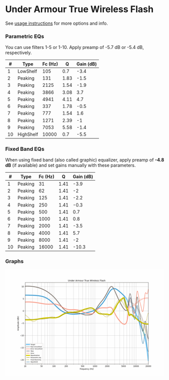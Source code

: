 # Under Armour True Wireless Flash
See [usage instructions](https://github.com/jaakkopasanen/AutoEq#usage) for more options and info.

### Parametric EQs
You can use filters 1-5 or 1-10. Apply preamp of -5.7 dB or -5.4 dB, respectively.

|   # | Type      |   Fc (Hz) |    Q |   Gain (dB) |
|-----|-----------|-----------|------|-------------|
|   1 | LowShelf  |       105 | 0.7  |        -3.4 |
|   2 | Peaking   |       131 | 1.83 |        -1.5 |
|   3 | Peaking   |      2125 | 1.54 |        -1.9 |
|   4 | Peaking   |      3866 | 3.08 |         3.7 |
|   5 | Peaking   |      4941 | 4.11 |         4.7 |
|   6 | Peaking   |       337 | 1.78 |        -0.5 |
|   7 | Peaking   |       777 | 1.54 |         1.6 |
|   8 | Peaking   |      1271 | 2.39 |        -1   |
|   9 | Peaking   |      7053 | 5.58 |        -1.4 |
|  10 | HighShelf |     10000 | 0.7  |        -5.5 |

### Fixed Band EQs
When using fixed band (also called graphic) equalizer, apply preamp of **-4.8 dB** (if available) and set gains manually with these parameters.

|   # | Type    |   Fc (Hz) |    Q |   Gain (dB) |
|-----|---------|-----------|------|-------------|
|   1 | Peaking |        31 | 1.41 |        -3.9 |
|   2 | Peaking |        62 | 1.41 |        -2   |
|   3 | Peaking |       125 | 1.41 |        -2.2 |
|   4 | Peaking |       250 | 1.41 |        -0.3 |
|   5 | Peaking |       500 | 1.41 |         0.7 |
|   6 | Peaking |      1000 | 1.41 |         0.8 |
|   7 | Peaking |      2000 | 1.41 |        -3.5 |
|   8 | Peaking |      4000 | 1.41 |         5.7 |
|   9 | Peaking |      8000 | 1.41 |        -2   |
|  10 | Peaking |     16000 | 1.41 |       -10.3 |

### Graphs
![](./Under%20Armour%20True%20Wireless%20Flash.png)
